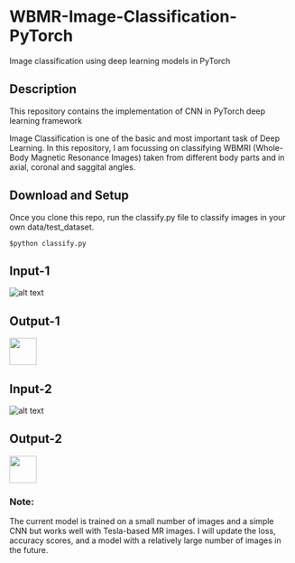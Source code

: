 # WBMR-Image-Classification-PyTorch
Image classification using deep learning models in PyTorch

## Description
This repository contains the implementation of CNN in PyTorch deep learning framework

Image Classification is one of the basic and most important task of Deep Learning. In this repository, I am focussing on classifying WBMRI (Whole-Body Magnetic Resonance Images)  taken from different body parts and in axial, coronal and saggital angles.

## Download and Setup
Once you clone this repo, run the classify.py file to classify images in your own data/test_dataset.  

`$python classify.py`

## Input-1
![alt text]()
## Output-1
<img src="https://user-images.githubusercontent.com/3885659/77395146-d721e200-6d98-11ea-85b4-b8171be731bf.png" width="48">


## Input-2
![alt text]()
## Output-2
<img src="https://user-images.githubusercontent.com/3885659/77395152-dbe69600-6d98-11ea-91ec-1bb38d93ea0f.png" width="48">


### Note:
The current model is trained on a small number of images and a simple CNN but works well with Tesla-based MR images. I will update the loss, accuracy scores, and a model with a relatively large number of images in the future.  
